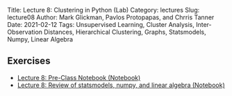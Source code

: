Title: Lecture 8: Clustering in Python (Lab)
Category: lectures
Slug: lecture08
Author: Mark Glickman, Pavlos Protopapas, and Chrris Tanner
Date: 2021-02-12
Tags: Unsupervised Learning, Cluster Analysis, Inter-Observation Distances, Hierarchical Clustering, Graphs, Statsmodels, Numpy, Linear Algebra

## Exercises
- [Lecture 8: Pre-Class Notebook (Notebook)]({filename}notebook/lecture20_ex1_solution.ipynb)
- [Lecture 8: Review of statsmodels, numpy, and linear algebra (Notebook)]({filename}notebook/cs109b_lab03_clustering_2021.ipynb)